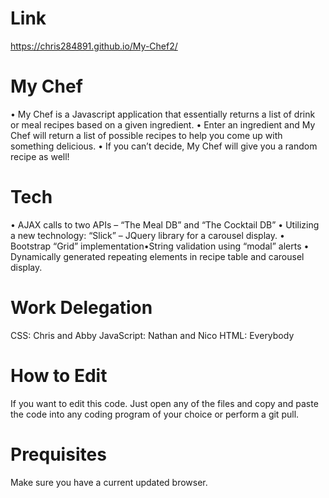 # Link
  https://chris284891.github.io/My-Chef2/

# My Chef
  • My Chef is a Javascript application that essentially returns a list of drink or meal recipes based on a given ingredient.
  • Enter an ingredient and My Chef will return a list of possible recipes to help you come up with something delicious. 
  • If you can’t decide, My Chef will give you a random recipe as well!

# Tech
 •  AJAX calls to two APIs – “The Meal DB” and “The Cocktail DB”
 •  Utilizing a new technology: “Slick” – JQuery library for a carousel display. 
 •  Bootstrap “Grid” implementation•String validation using “modal” alerts
 •  Dynamically generated repeating elements in recipe table and carousel display.
 
# Work Delegation
  CSS:          Chris and Abby
  JavaScript:   Nathan and Nico
  HTML:         Everybody

# How to Edit
  If you want to edit this code. Just open any of the files and copy and paste the code into any coding program of your choice or perform   a git pull.

# Prequisites
  Make sure you have a current updated browser.
